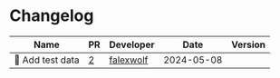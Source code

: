# Changelog

<!-- prettier-ignore -->
Name | PR | Developer | Date | Version
--- | --- | --- | --- | ---
🍱 Add test data | [2](https://github.com/laminlabs/omop/pull/2) | [falexwolf](https://github.com/falexwolf) | 2024-05-08 |

